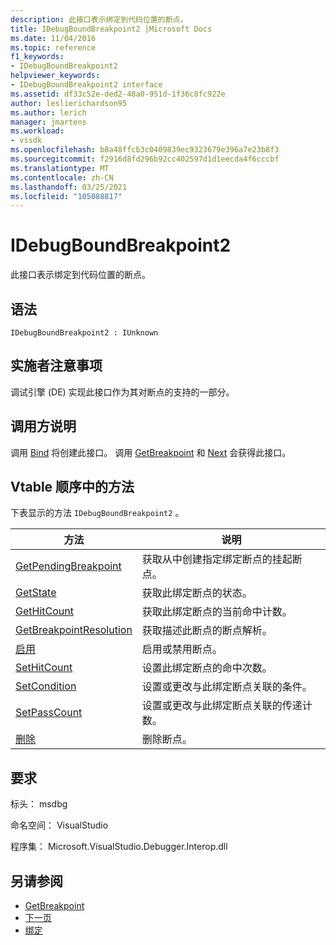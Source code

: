 ```yaml
---
description: 此接口表示绑定到代码位置的断点。
title: IDebugBoundBreakpoint2 |Microsoft Docs
ms.date: 11/04/2016
ms.topic: reference
f1_keywords:
- IDebugBoundBreakpoint2
helpviewer_keywords:
- IDebugBoundBreakpoint2 interface
ms.assetid: df33c52e-ded2-48a0-951d-1f36c8fc922e
author: leslierichardson95
ms.author: lerich
manager: jmartens
ms.workload:
- vssdk
ms.openlocfilehash: b8a48ffcb3c0409839ec9323679e396a7e23b8f3
ms.sourcegitcommit: f2916d8fd296b92cc402597d1d1eecda4f6cccbf
ms.translationtype: MT
ms.contentlocale: zh-CN
ms.lasthandoff: 03/25/2021
ms.locfileid: "105088817"
---
```

# <a name="idebugboundbreakpoint2"></a>IDebugBoundBreakpoint2
此接口表示绑定到代码位置的断点。

## <a name="syntax"></a>语法

```
IDebugBoundBreakpoint2 : IUnknown
```

## <a name="notes-for-implementers"></a>实施者注意事项
 调试引擎 (DE) 实现此接口作为其对断点的支持的一部分。

## <a name="notes-for-callers"></a>调用方说明
 调用 [Bind](../../../extensibility/debugger/reference/idebugpendingbreakpoint2-bind.md) 将创建此接口。 调用 [GetBreakpoint](../../../extensibility/debugger/reference/idebugbreakpointunboundevent2-getbreakpoint.md) 和 [Next](../../../extensibility/debugger/reference/ienumdebugboundbreakpoints2-next.md) 会获得此接口。

## <a name="methods-in-vtable-order"></a>Vtable 顺序中的方法
 下表显示的方法 `IDebugBoundBreakpoint2` 。

|方法|说明|
|------------|-----------------|
|[GetPendingBreakpoint](../../../extensibility/debugger/reference/idebugboundbreakpoint2-getpendingbreakpoint.md)|获取从中创建指定绑定断点的挂起断点。|
|[GetState](../../../extensibility/debugger/reference/idebugboundbreakpoint2-getstate.md)|获取此绑定断点的状态。|
|[GetHitCount](../../../extensibility/debugger/reference/idebugboundbreakpoint2-gethitcount.md)|获取此绑定断点的当前命中计数。|
|[GetBreakpointResolution](../../../extensibility/debugger/reference/idebugboundbreakpoint2-getbreakpointresolution.md)|获取描述此断点的断点解析。|
|[启用](../../../extensibility/debugger/reference/idebugboundbreakpoint2-enable.md)|启用或禁用断点。|
|[SetHitCount](../../../extensibility/debugger/reference/idebugboundbreakpoint2-sethitcount.md)|设置此绑定断点的命中次数。|
|[SetCondition](../../../extensibility/debugger/reference/idebugboundbreakpoint2-setcondition.md)|设置或更改与此绑定断点关联的条件。|
|[SetPassCount](../../../extensibility/debugger/reference/idebugboundbreakpoint2-setpasscount.md)|设置或更改与此绑定断点关联的传递计数。|
|[删除](../../../extensibility/debugger/reference/idebugboundbreakpoint2-delete.md)|删除断点。|

## <a name="requirements"></a>要求
 标头： msdbg

 命名空间： VisualStudio

 程序集： Microsoft.VisualStudio.Debugger.Interop.dll

## <a name="see-also"></a>另请参阅
- [GetBreakpoint](../../../extensibility/debugger/reference/idebugbreakpointunboundevent2-getbreakpoint.md)
- [下一页](../../../extensibility/debugger/reference/ienumdebugboundbreakpoints2-next.md)
- [绑定](../../../extensibility/debugger/reference/idebugpendingbreakpoint2-bind.md)
